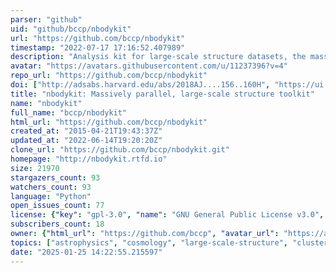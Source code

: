```yaml
---
parser: "github"
uid: "github/bccp/nbodykit"
url: "https://github.com/bccp/nbodykit"
timestamp: "2022-07-17 17:16:52.407989"
description: "Analysis kit for large-scale structure datasets, the massively parallel way"
avatar: "https://avatars.githubusercontent.com/u/11237396?v=4"
repo_url: "https://github.com/bccp/nbodykit"
doi: ["http://adsabs.harvard.edu/abs/2018AJ....156..160H", "https://ui.adsabs.harvard.edu/abs/2019ascl.soft04027H/abstract"]
title: "nbodykit: Massively parallel, large-scale structure toolkit"
name: "nbodykit"
full_name: "bccp/nbodykit"
html_url: "https://github.com/bccp/nbodykit"
created_at: "2015-04-21T19:43:37Z"
updated_at: "2022-06-14T19:20:20Z"
clone_url: "https://github.com/bccp/nbodykit.git"
homepage: "http://nbodykit.rtfd.io"
size: 21970
stargazers_count: 93
watchers_count: 93
language: "Python"
open_issues_count: 77
license: {"key": "gpl-3.0", "name": "GNU General Public License v3.0", "spdx_id": "GPL-3.0", "url": "https://api.github.com/licenses/gpl-3.0", "node_id": "MDc6TGljZW5zZTk="}
subscribers_count: 18
owner: {"html_url": "https://github.com/bccp", "avatar_url": "https://avatars.githubusercontent.com/u/11237396?v=4", "login": "bccp", "type": "Organization"}
topics: ["astrophysics", "cosmology", "large-scale-structure", "clustering", "data-analysis", "python", "mpi", "mpi4py", "parallel-computing"]
date: "2025-01-25 14:22:55.215597"
---
```

